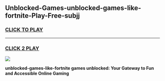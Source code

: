 
## Unblocked-Games-unblocked-games-like-fortnite-Play-Free-subjj
<h3>
<a href="https://premium76.site?title=unblocked-games-like-fortnite&ref=20A">CLICK TO PLAY</a></h3>
<hr>

<h3>
<a href="https://premium76.site?title=unblocked-games-like-fortnite&ref=20A">CLICK 2 PLAY</a>
  
</h3>

<a href="https://premium76.site?title=unblocked-games-like-fortnite&ref=20A"><img src="https://clearcache.store/games.png"></a>


**unblocked-games-like-fortnite games unblocked: Your Gateway to Fun and Accessible Online Gaming**
